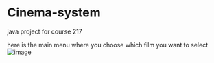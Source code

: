 # Cinema-system
java project for course 217

here is the main menu where you choose which film you want to select
![image](https://github.com/Zeinboulo/Cinema-system/assets/134293067/d2f953c8-1263-48a0-a95e-07ee2f42b2e6)


